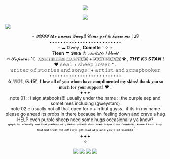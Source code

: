 
<p align="center">
  <img src=https://images-wixmp-ed30a86b8c4ca887773594c2.wixmp.com/f/9865a25b-3dcf-4076-ad61-b1e7a6a31980/dad0g18-983b5110-6913-4a35-83d3-64abdaa2b4c9.gif?token=eyJ0eXAiOiJKV1QiLCJhbGciOiJIUzI1NiJ9.eyJzdWIiOiJ1cm46YXBwOjdlMGQxODg5ODIyNjQzNzNhNWYwZDQxNWVhMGQyNmUwIiwiaXNzIjoidXJuOmFwcDo3ZTBkMTg4OTgyMjY0MzczYTVmMGQ0MTVlYTBkMjZlMCIsIm9iaiI6W1t7InBhdGgiOiJcL2ZcLzk4NjVhMjViLTNkY2YtNDA3Ni1hZDYxLWIxZTdhNmEzMTk4MFwvZGFkMGcxOC05ODNiNTExMC02OTEzLTRhMzUtODNkMy02NGFiZGFhMmI0YzkuZ2lmIn1dXSwiYXVkIjpbInVybjpzZXJ2aWNlOmZpbGUuZG93bmxvYWQiXX0.0cLxD2dAa4RzKFPfA_G8eIWr2kzjRG25KRSTxbksYQw>
</p>
 
<p align="center">
  <img src=https://scontent-ams4-1.xx.fbcdn.net/v/t1.15752-9/540029999_1019518170138825_5306832045334581734_n.png?_nc_cat=109&ccb=1-7&_nc_sid=0024fc&_nc_ohc=m5kbXZaIg68Q7kNvwFdGNpt&_nc_oc=AdlUxWR4E71-uAf5SUha9sGkTWBlHRuvlf56CGt6lErOyzG2wlkHp69iHzjyp5P-gTk&_nc_ad=z-m&_nc_cid=0&_nc_zt=23&_nc_ht=scontent-ams4-1.xx&oh=03_Q7cD3AHy9j5vWOs8f9XL1ABO3YIP3FDYeEKO-4fBpAf4XkzDtQ&oe=68D837C9>
</p>
 
![](https://komarev.com/ghpvc/?username=gweystars&color=blueviolet&label=★sheepies+counted)
<div align="center">⋆ 𝓗𝓘𝓘𝓘 𝓽𝓱𝓮 𝓷𝓪𝓶𝓮𝓼 𝓖𝔀𝓮𝔂!! 𝓒𝓸𝓶𝓮 𝓰𝓮𝓽 𝓽𝓸 𝓴𝓷𝓸𝔀 𝓶𝓮 ! ♫
<div align="center">⋆⋆⋆⋆⋆⋆⋆⋆⋆⋆⋆⋆⋆⋆⋆⋆⋆⋆⋆⋆⋆⋆⋆⋆⋆⋆
<div align="center"> - ☁ Gwey , 𝐂𝐨𝐦𝐞𝐭𝐭𝐞 ' ✧ ⋆
<div align="center"> 𝟕𝐭𝐞𝐞𝐧 ☂ 𝕯𝖚𝖙𝖈𝖍 ☆ 𝒜𝓊𝓉𝒾𝓈𝓉𝒾𝒸 / 𝑀𝒸𝒹𝒹
<div align="center"> ✂ 𝓢𝓸𝓹𝓻𝓪𝓷𝓸 '☾ ​🇦​​🇸​​🇵​​🇮​​🇷​​🇮​​🇳​​🇬​ ​🇱​​🇦​​​​🇼​​🇾🇪​​🇷​ + ​🇦​​🇨​​🇹​​🇷​​🇪​​🇸​​🇸​ ✿ , 𝙏𝙃𝙀 𝙆3 𝙎𝙏𝘼𝙉!! ♥ 𝚜𝚎𝚊𝚕 + 𝚜𝚑𝚎𝚎𝚙 𝚕𝚘𝚟𝚎𝚛 * .
<div align="center"> 𝚠𝚛𝚒𝚝𝚎𝚛 𝚘𝚏 𝚜𝚝𝚘𝚛𝚒𝚎𝚜 𝚊𝚗𝚍 𝚜𝚘𝚗𝚐𝚜 ! + 𝚊𝚛𝚝𝚒𝚜𝚝 𝚊𝚗𝚍 𝚜𝚌𝚛𝚊𝚙𝚋𝚘𝚘𝚔𝚎𝚛
<div align="center">⋆⋆⋆⋆⋆⋆⋆⋆⋆⋆⋆⋆⋆⋆⋆⋆⋆⋆⋆⋆⋆⋆⋆⋆⋆⋆
<div align="center"> ☆ 𝕎𝟚𝕀, 𝓓𝓝𝓒 , 𝐈 𝐥𝐨𝐯𝐞 𝐚𝐥𝐥 𝐨𝐟 𝐲𝐨𝐮 𝐰𝐡𝐨𝐦 𝐡𝐚𝐯𝐞 𝐜𝐨𝐦𝐩𝐥𝐢𝐦𝐞𝐧𝐭𝐞𝐝 𝐦𝐲 𝐬𝐤𝐢𝐧𝐬! 𝐭𝐡𝐚𝐧𝐤 𝐲𝐨𝐮 𝐬𝐨 𝐦𝐮𝐜𝐡 𝐟𝐨𝐫 𝐲𝐨𝐮𝐫 𝐬𝐮𝐩𝐩𝐨𝐫𝐭! ♥ . 
<div align="center">  ✦✦✦
<div align="center"> note 01 :: i sign atabooks!!! usually under the name :: the ourple eep and sometimes including (gweystars)
<div align="center"> note 02 :: usually not all that open for c + h but guyss.. if its in my name please go ahead its probs in there because im feeling down and crave a hug HELP even purple sheep need some hugs occasionally ya know? 
<div align="center">ᵍᵘʸˢ ⁱᵐ ᵃᶜᵗᵘᵃˡˡʸ ⁿᵒᵗ ᵗʰᵃᵗ ᵖᵃᵗⁱᵉⁿᵗ ᵃˢ ᴵ ˢᵉᵉᵐ ᵖˡᵉᵃˢᵉ ᵈᵒⁿᵗ ᵗᵃᵏᵉ ⁱⁿˢᵖᵒ ᶠʳᵒᵐ ᶜᵒᵐᵉᵗᵗᵉ, ᵏⁿᵒʷ ⁱ ᶜᵃⁿᵗ ˢᵗᵒᵖ ᵗʰᵃᵗ ᵇᵘᵗ ᵗʳᵘˢᵗ ᵐᵉ ᵐᶠ ⁱ ʷⁱˡˡ ᵍᵉᵗ ᵐᵃᵈ ᵃᵗ ᵘ ᵃⁿᵈ ʸᵒᵘ'ˡˡ ᵇᵉ ᵇˡᵒᶜᵏᵉᵈ
<div align="center">  ✦✦✦
<div align="center">✧
<p align="center">
  <img src=https://images.artfight.net/character/WQqYivYyswELcR739fyOqym9dIpQiECXEXyA9PUMfb7npWf9Vtru05JeHhzE.png?t=1756488167> <img src=https://images.artfight.net/character/WQqYivYyswELcR739fyOqym9dIpQiECXEXyA9PUMfb7npWf9Vtru05JeHhzE.png?t=1756489203> <img src=https://images.artfight.net/character/WQqYivYyswELcR739fyOqym9dIpQiECXEXyA9PUMfb7npWf9Vtru05JeHhzE.png?t=1756489762> <img src=https://images.artfight.net/character/WQqYivYyswELcR739fyOqym9dIpQiECXEXyA9PUMfb7npWf9Vtru05JeHhzE.png?t=1756490242>
</p>

